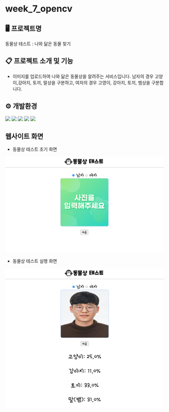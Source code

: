 # week_7_opencv

## 🖥 프로젝트명
동물상 테스트 : 나와 닮은 동물 찾기

## 📋 프로젝트 소개 및 기능
- 이미지를 업로드하여 나와 닮은 동물상을 알려주는 서비스입니다. 남자의 경우 고양이,강아지, 토끼, 말상을 구분하고, 여자의 경우 고영이, 강아지, 토끼, 뱀상을 구분합니다.


## ⚙ 개발환경

<img src="https://img.shields.io/badge/Python-3776AB?style=for-the-badge&logo=Python&logoColor=white"> <img src="https://img.shields.io/badge/HTML5-123452?style=for-the-badge&logo=HTML5&logoColor=white"> <img src="https://img.shields.io/badge/CSS3-EC407A?style=for-the-badge&logo=CSS3&logoColor=white"> <img src="https://img.shields.io/badge/JAVASCRIPT-EC47A?style=for-the-badge&logo=JAVASCRIPT&logoColor=white"> <img src="https://img.shields.io/badge/flask-570679?style=for-the-badge&logo=flask&logoColor=white">



## 웹사이트 화면
- 동물상 테스트 초기 화면

![Alt text](./images/image.png)


- 동물상 테스트 실행 화면

![Alt text](./images/test.png)